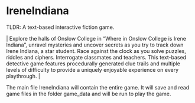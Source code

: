 # IreneIndiana
TLDR: A text-based interactive fiction game.

| Explore the halls of Onslow College in “Where in Onslow College is Irene Indiana”, unravel mysteries and uncover secrets as you try to track down Irene Indiana, a star student. Race against the clock as you solve puzzles, riddles and ciphers. Interrogate classmates and teachers. This text-based detective game features procedurally generated clue trails and multiple levels of difficulty to provide a uniquely enjoyable experience on every playthrough. |

The main file IreneIndiana will contain the entire game. It will save and read game files in the folder game_data and will be run to play the game.

